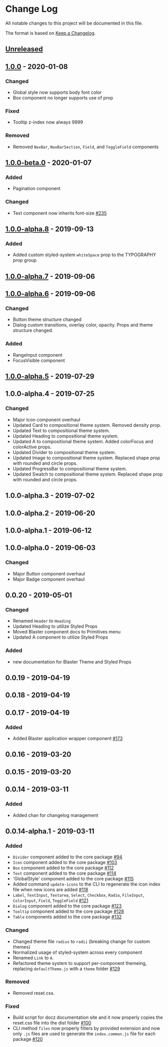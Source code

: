 # Change Log
All notable changes to this project will be documented in this file.

The format is based on [Keep a Changelog](https://keepachangelog.com/en/1.0.0/).

## [Unreleased]

## [1.0.0] - 2020-01-08
### Changed
- Global style now supports body font color
- Box component no longer supports use of prop

### Fixed
- Tooltip z-index now always 9999

### Removed
- Removed `NavBar`, `NavBarSection`, `Field`, and `ToggleField` components

## [1.0.0-beta.0] - 2020-01-07
### Added
- Pagination component

### Changed
- Text component now inherits font-size [#235](https://github.com/raster-foundry/blasterjs/pull/235)

## [1.0.0-alpha.8] - 2019-09-13
### Added
- Added custom styled-system `whiteSpace` prop to the TYPOGRAPHY prop group

## [1.0.0-alpha.7] - 2019-09-06

## [1.0.0-alpha.6] - 2019-09-06
### Changed
- Button theme structure changed
- Dialog custom transitions, overlay color, opacity. Props and theme structure changed.

### Added
- RangeInput component
- FocusVisible component

## [1.0.0-alpha.5] - 2019-07-29

## 1.0.0-alpha.4 - 2019-07-25
### Changed
- Major Icon component overhaul
- Updated Card to compositional theme system. Removed density prop.
- Updated Text to compositional theme system.
- Updated Heading to compositional theme system.
- Updated A to compositional theme system. Added colorFocus and colorActive props.
- Updated Divider to compositional theme system.
- Updated Image to compositional theme system. Replaced shape prop with rounded and circle props.
- Updated ProgressBar to compositional theme system.
- Updated Swatch to compositional theme system. Replaced shape prop with rounded and circle props.

## 1.0.0-alpha.3 - 2019-07-02

## 1.0.0-alpha.2 - 2019-06-20

## 1.0.0-alpha.1 - 2019-06-12

## 1.0.0-alpha.0 - 2019-06-03
### Changed
- Major Button component overhaul
- Major Badge component overhaul

## 0.0.20 - 2019-05-01
### Changed
- Renamed `Header` to `Heading`
- Updated Heading to utilize Styled Props
- Moved Blaster component docs to Primitives menu
- Updated A component to utilize Styled Props

### Added
- new documentation for Blaster Theme and Styled Props

## 0.0.19 - 2019-04-19

## 0.0.18 - 2019-04-19

## 0.0.17 - 2019-04-19
### Added
- Added Blaster application wrapper component [#173](https://github.com/raster-foundry/blasterjs/pull/173)

## 0.0.16 - 2019-03-20

## 0.0.15 - 2019-03-20

## 0.0.14 - 2019-03-11
### Added
- Added chan for changelog management

## 0.0.14-alpha.1 - 2019-03-11
### Added
- `Divider` component added to the core package [#94](https://github.com/raster-foundry/blasterjs/pull/94)
- `Icon` component added to the core package [#103](https://github.com/raster-foundry/blasterjs/pull/103)
- `Box` component added to the core package [#112](https://github.com/raster-foundry/blasterjs/pull/112)
- `Text` component added to the core package [#114](https://github.com/raster-foundry/blasterjs/pull/114)
- 'GlobalStyle' component added to the core package [#115](https://github.com/raster-foundry/blasterjs/pull/115)
- Added command `update-icons` to the CLI to regenerate the icon index file when new icons are added [#118](https://github.com/raster-foundry/blasterjs/pull/118)
- `Label`, `TextInput`, `Textarea`, `Select`, `Checkbox`, `Radio`, `FileInput`, `ColorInput`, `Field`, `ToggleField` [#121](https://github.com/raster-foundry/blasterjs/pull/121)
- `Dialog` component added to the core package [#123](https://github.com/raster-foundry/blasterjs/pull/123)
- `Tooltip` component added to the core package [#128](https://github.com/raster-foundry/blasterjs/pull/128)
- `Table` components added to the core package [#132](https://github.com/raster-foundry/blasterjs/pull/132)

### Changed
- Changed theme file `radius` to `radii` (breaking change for custom themes)
- Normalized usage of styled-system across every component
- Renamed `Link` to `A`.
- Refactored theme system to support per-component themeing, replacing `defaultTheme.js` with a `theme` folder [#129](https://github.com/raster-foundry/blasterjs/pull/129)

### Removed
- Removed reset.css.

### Fixed
- Build script for docz documentation site and it now properly copies the reset.css file into the dist folder [#100](https://github.com/raster-foundry/blasterjs/pull/111)
- CLI method `files` now properly filters by provided extension and now only `.js` files are used to generate the `index.common.js` file for each package [#120](https://github.com/raster-foundry/blasterjs/pull/120)

[unreleased]: https://github.com/:raster-foundry/blasterjs/compare/v1.0.0...HEAD
[1.0.0]: https://github.com/:raster-foundry/blasterjs/compare/v1.0.0-beta.0...v1.0.0
[1.0.0-beta.0]: https://github.com/:raster-foundry/blasterjs/compare/v1.0.0-alpha.8...v1.0.0-beta.0
[1.0.0-alpha.8]: https://github.com/:raster-foundry/blasterjs/compare/v1.0.0-alpha.7...v1.0.0-alpha.8
[1.0.0-alpha.7]: https://github.com/:raster-foundry/blasterjs/compare/v1.0.0-alpha.6...v1.0.0-alpha.7
[1.0.0-alpha.6]: https://github.com/:raster-foundry/blasterjs/compare/v1.0.0-alpha.5...v1.0.0-alpha.6
[1.0.0-alpha.5]: https://github.com/:raster-foundry/blasterjs/compare/v1.0.0-alpha.4...v1.0.0-alpha.5
